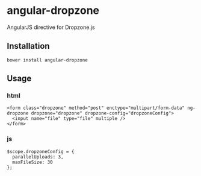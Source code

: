 # angular-dropzone
AngularJS directive for Dropzone.js

## Installation
```
bower install angular-dropzone
```

## Usage

### html

```
<form class="dropzone" method="post" enctype="multipart/form-data" ng-dropzone dropzone="dropzone" dropzone-config="dropzoneConfig">
  <input name="file" type="file" multiple />
</form>
```

### js
```
$scope.dropzoneConfig = {
  parallelUploads: 3,
  maxFileSize: 30
};
```
